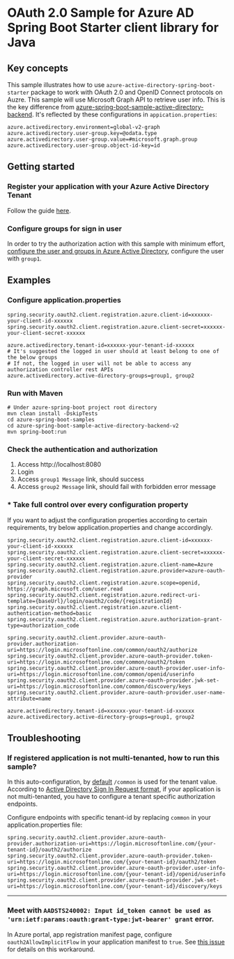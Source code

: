 # OAuth 2.0 Sample for Azure AD Spring Boot Starter client library for Java

## Key concepts
This sample illustrates how to use `azure-active-directory-spring-boot-starter` package to work with OAuth 2.0 and OpenID Connect protocols on Auzre. This sample will use Microsoft Graph API to retrieve user info. This is the key difference from [azure-spring-boot-sample-active-directory-backend](../azure-spring-boot-sample-active-directory-backend/README.md). It's reflected by these configurations in `appication.properties`:
```properties
azure.activedirectory.environment=global-v2-graph
azure.activedirectory.user-group.key=@odata.type
azure.activedirectory.user-group.value=#microsoft.graph.group
azure.activedirectory.user-group.object-id-key=id
```

## Getting started

### Register your application with your Azure Active Directory Tenant

Follow the guide [here](https://docs.microsoft.com/azure/active-directory/develop/quickstart-register-app).

### Configure groups for sign in user

In order to try the authorization action with this sample with minimum effort, [configure the user and groups in Azure Active Directory](https://docs.microsoft.com/azure/active-directory/active-directory-groups-create-azure-portal), configure the user with `group1`. 


## Examples

### Configure application.properties

```properties
spring.security.oauth2.client.registration.azure.client-id=xxxxxx-your-client-id-xxxxxx
spring.security.oauth2.client.registration.azure.client-secret=xxxxxx-your-client-secret-xxxxxx

azure.activedirectory.tenant-id=xxxxxx-your-tenant-id-xxxxxx
# It's suggested the logged in user should at least belong to one of the below groups
# If not, the logged in user will not be able to access any authorization controller rest APIs
azure.activedirectory.active-directory-groups=group1, group2
```

### Run with Maven

```shell
# Under azure-spring-boot project root directory
mvn clean install -DskipTests
cd azure-spring-boot-samples
cd azure-spring-boot-sample-active-directory-backend-v2
mvn spring-boot:run
```

### Check the authentication and authorization
	
1. Access http://localhost:8080
2. Login
3. Access `group1 Message` link, should success
4. Access `group2 Message` link, should fail with forbidden error message


### <strong>*</strong> Take full control over every configuration property

If you want to adjust the configuration properties according to certain requirements, try below application.properties and change accordingly.

```properties
spring.security.oauth2.client.registration.azure.client-id=xxxxxx-your-client-id-xxxxxx
spring.security.oauth2.client.registration.azure.client-secret=xxxxxx-your-client-secret-xxxxxx
spring.security.oauth2.client.registration.azure.client-name=Azure
spring.security.oauth2.client.registration.azure.provider=azure-oauth-provider
spring.security.oauth2.client.registration.azure.scope=openid, https://graph.microsoft.com/user.read
spring.security.oauth2.client.registration.azure.redirect-uri-template={baseUrl}/login/oauth2/code/{registrationId}
spring.security.oauth2.client.registration.azure.client-authentication-method=basic
spring.security.oauth2.client.registration.azure.authorization-grant-type=authorization_code

spring.security.oauth2.client.provider.azure-oauth-provider.authorization-uri=https://login.microsoftonline.com/common/oauth2/authorize
spring.security.oauth2.client.provider.azure-oauth-provider.token-uri=https://login.microsoftonline.com/common/oauth2/token
spring.security.oauth2.client.provider.azure-oauth-provider.user-info-uri=https://login.microsoftonline.com/common/openid/userinfo
spring.security.oauth2.client.provider.azure-oauth-provider.jwk-set-uri=https://login.microsoftonline.com/common/discovery/keys
spring.security.oauth2.client.provider.azure-oauth-provider.user-name-attribute=name

azure.activedirectory.tenant-id=xxxxxx-your-tenant-id-xxxxxx
azure.activedirectory.active-directory-groups=group1, group2
```

## Troubleshooting

### If registered application is not multi-tenanted, how to run this sample?
In this auto-configuration, by [default](https://github.com/Microsoft/azure-spring-boot/blob/master/azure-spring-boot/src/main/resources/aad-oauth2-common.properties#L1-L4) `/common` is used for the tenant value. According to [Active Directory Sign In Request format](https://docs.microsoft.com/azure/active-directory/develop/v2-protocols-oidc#send-the-sign-in-request), if your application is not multi-tenanted, you have to configure a tenant specific authorization endpoints.

Configure endpoints with specific tenant-id by replacing `common` in your application.properties file:
```properties
spring.security.oauth2.client.provider.azure-oauth-provider.authorization-uri=https://login.microsoftonline.com/{your-tenant-id}/oauth2/authorize
spring.security.oauth2.client.provider.azure-oauth-provider.token-uri=https://login.microsoftonline.com/{your-tenant-id}/oauth2/token
spring.security.oauth2.client.provider.azure-oauth-provider.user-info-uri=https://login.microsoftonline.com/{your-tenant-id}/openid/userinfo
spring.security.oauth2.client.provider.azure-oauth-provider.jwk-set-uri=https://login.microsoftonline.com/{your-tenant-id}/discovery/keys
```
---
### Meet with `AADSTS240002: Input id_token cannot be used as 'urn:ietf:params:oauth:grant-type:jwt-bearer' grant` error.
In Azure portal, app registration manifest page, configure `oauth2AllowImplicitFlow` in your application manifest to `true`. See [this issue](https://github.com/MicrosoftDocs/azure-docs/issues/8121#issuecomment-387090099) for details on this workaround.
